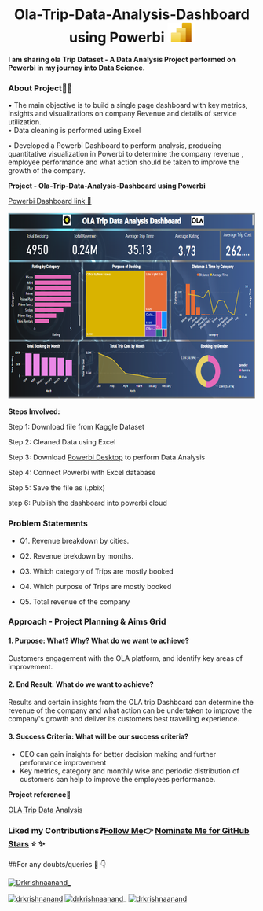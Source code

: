 <h1 align="center">Ola-Trip-Data-Analysis-Dashboard using Powerbi <a href="https://app.powerbi.com/view?r=eyJrIjoiMTQ3MTU5ZGEtY2Y5NS00NDkyLWFhNmMtN2RjM2FmZGJiMjk5IiwidCI6IjcwODM0NmQyLTg4YjAtNDE4NC1iOWU5LTlhMTQ5YzY0NWM0NCJ9" target="_blank" rel="noreferrer"> <img src="https://github.com/anandaiml19/Ola-Trip-Data-Analysis-Dashboard/blob/main/powerbilogo.jfif" alt="Powerbi" width="55" height="40"/> </a> </h1>

**I am sharing ola Trip Dataset - A Data Analysis Project performed on Powerbi in my journey into Data Science.** 

### __About Project👨‍💻__ 

•	The main objective is to build a single page dashboard with key metrics, insights and visualizations on company Revenue and details of service utilization.  
•	Data cleaning is performed using Excel

•	Developed a Powerbi Dashboard to perform analysis, producing quantitative visualization in Powerbi to determine the company revenue , employee performance and what action should be taken to improve the growth of the company.

 __**Project - Ola-Trip-Data-Analysis-Dashboard using Powerbi**__
 <p align="center"> 
  
[Powerbi Dashboard link 🔗](https://app.powerbi.com/view?r=eyJrIjoiMTQ3MTU5ZGEtY2Y5NS00NDkyLWFhNmMtN2RjM2FmZGJiMjk5IiwidCI6IjcwODM0NmQyLTg4YjAtNDE4NC1iOWU5LTlhMTQ5YzY0NWM0NCJ9)
   <p align="center"> <img src="https://github.com/anandaiml19/Ola-Trip-Data-Analysis-Dashboard/blob/main/Ola.PNG" alt="Powerbi" width="600" height="380"/> </a> </h1>
  
  __Steps Involved:__

Step 1: Download file from Kaggle Dataset

Step 2: Cleaned Data using Excel 

Step 3: Download  [Powerbi Desktop](https://powerbi.microsoft.com/en-us/downloads/)  to perform Data Analysis

Step 4: Connect Powerbi with  Excel database

Step 5: Save the file as (.pbix)

step 6: Publish the dashboard into powerbi cloud

### Problem Statements

- Q1. Revenue breakdown by cities.

- Q2. Revenue brekdown by months.

- Q3. Which category of Trips are mostly booked

- Q4. Which purpose of Trips are mostly booked
  
- Q5. Total revenue of the company

### Approach - Project Planning & Aims Grid
  
#### 1. Purpose: What? Why? What do we want to achieve?

Customers engagement with the OLA platform, and identify key areas of improvement.

#### 2. End Result: What do we want to achieve?
Results and certain insights from the OLA trip Dashboard can determine the revenue of the company and what action can be undertaken to improve the company's growth and deliver its customers best travelling experience.

#### 3. Success Criteria: What will be our success criteria?
- CEO can gain insights for better decision making and further performance improvement
- Key metrics, category and monthly wise and periodic distribution of customers can help to improve the employees performance.


 **Project reference**🔗
   
[OLA Trip Data Analysis](https://www.kaggle.com/datasets/nimish23/ola-trips?resource=download)

### Liked my Contributions:question:[Follow Me](https://github.com/anandaiml19):point_right: [Nominate Me for GitHub Stars](https://stars.github.com/nominate/) :star: :sparkles:
##For any doubts/queries 🔗 👇
                                                                                                                            
<p align="left"> <a href="https://twitter.com/drkrishnaanand_/" target="blank"><img src="https://img.shields.io/twitter/follow/Dr.krishnaanand_?logo=twitter&style=for-the-badge" alt="Drkrishnaanand_" /></a> </p>
<a href="https://www.linkedin.com/in/drkrishnaanand" target="blank"><img align="center" src="https://img.shields.io/badge/-drkrishnaanand-blue?style=flat-square&logo=Linkedin&logoColor=white&link=https://in.linkedin.com/in/dr-krishna-anand-v-g-70bba623/" alt="drkrishnanand" height="20" width="100" /></a>
<a href="https://www.instagram.com/kakrishnaanand/" target="blank"><img align="center" src="https://img.shields.io/badge/-@Drkrishnaanand_-D7008A?style=flat-square&labelColor=D7008A&logo=Instagram&logoColor=white&link=https://www.instagram.com/kakrishnaanand/" alt="drkrishnaanand_" height="25" width="100" /></a>
<a href="https://github.com/anandaiml19 /" target="blank"><img align="center" src="https://img.shields.io/github/followers/anandaiml19?label=Follow&style=social&link=https://github.com/anandaiml19 /" alt="drkrishnaanand " height="20" width="90" /></a>

  

  
  
